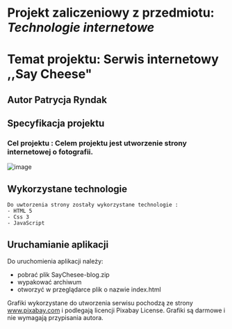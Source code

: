 # Projekt zaliczeniowy z przedmiotu: _**Technologie internetowe**_

# Temat projektu: Serwis internetowy ,,Say Cheese"
## Autor Patrycja Ryndak
## Specyfikacja projektu
### Cel projektu : Celem projektu jest utworzenie strony internetowej o fotografii.
![image](https://user-images.githubusercontent.com/63348363/140930110-d8b50b8a-ed90-4326-ad95-f85fe88e8e1f.png)

## Wykorzystane technologie
	Do uwtorzenia strony zostały wykorzystane technologie :
	- HTML 5 
	- Css 3 
	- JavaScript 
## Uruchamianie aplikacji
Do uruchomienia aplikacji należy: 
- pobrać plik SayChesee-blog.zip
- wypakować archiwum
- otworzyć w przeglądarce plik o nazwie index.html

Grafiki wykorzystane do utworzenia serwisu pochodzą ze strony www.pixabay.com i podlegają licencji Pixabay License. Grafiki są darmowe i nie wymagają przypisania autora.
